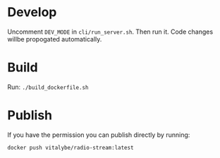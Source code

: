 Develop
=======

Uncomment `DEV_MODE` in `cli/run_server.sh`. Then run it. Code changes willbe propogated automatically.

Build
=====

Run: `./build_dockerfile.sh`

Publish
=======

If you have the permission you can publish directly by running: 

`docker push vitalybe/radio-stream:latest`

